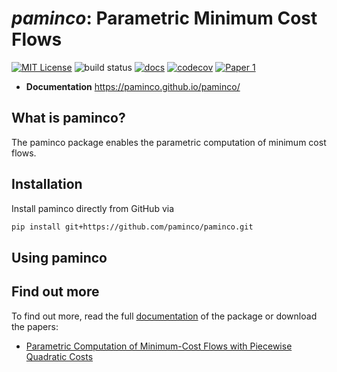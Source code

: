 # *paminco*: Parametric Minimum Cost Flows

[![MIT License](https://img.shields.io/github/license/paminco/paminco)](href="https://github.com/paminco/paminco/blob/main/LICENSE)
![build status](https://img.shields.io/github/workflow/status/paminco/paminco/pip_install_and_test)
[![docs](https://readthedocs.org/projects/docs/badge/?version=latest)](https://paminco.github.io/paminco)
[![codecov](https://codecov.io/gh/paminco/paminco/branch/main/graph/badge.svg?token=C0YUQJTWSE)](https://codecov.io/gh/paminco/paminco)
[![Paper 1](https://img.shields.io/badge/DOI-10.1287%2Fmoor.2021.1151-blue)](https://pubsonline.informs.org/doi/10.1287/moor.2021.1151)

- **Documentation** https://paminco.github.io/paminco/

## What is paminco?
The paminco package enables the parametric computation of minimum cost flows.

## Installation
Install paminco directly from GitHub via
```bash
pip install git+https://github.com/paminco/paminco.git
```

## Using paminco


## Find out more
To find out more, read the full [documentation](https://paminco.github.io/paminco/) of the package or download the papers:
 - [Parametric Computation of Minimum-Cost Flows with Piecewise Quadratic Costs](https://www3.math.tu-berlin.de/disco/research/publications/pdf/KlimmWarode2021.pdf)
